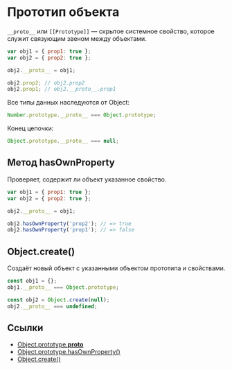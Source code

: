 # Прототип объекта

`__proto__` или `[[Prototype]]` — скрытое системное свойство, которое служит связующим звеном между объектами.

```js
var obj1 = { prop1: true };
var obj2 = { prop2: true };

obj2.__proto__ = obj1;

obj2.prop2; // obj2.prop2
obj2.prop1; // obj2.__proto__.prop1
```

Все типы данных наследуются от Object:

```js
Number.prototype.__proto__ === Object.prototype;
```

Конец цепочки:

```js
Object.prototype.__proto__ === null;
```

## Метод hasOwnProperty

Проверяет, содержит ли объект указанное свойство.

```js
var obj1 = { prop1: true };
var obj2 = { prop2: true };

obj2.__proto__ = obj1;

obj2.hasOwnProperty('prop2'); // => true
obj2.hasOwnProperty('prop1'); // => false
```

## Object.create()

Cоздаёт новый объект с указанными объектом прототипа и свойствами.

```js
const obj1 = {};
obj1.__proto__ === Object.prototype;

const obj2 = Object.create(null);
obj2.__proto__ === undefined;
```

## Ссылки

* [Object.prototype.__proto__](https://developer.mozilla.org/ru/docs/Web/JavaScript/Reference/Global_Objects/Object/proto)
* [Object.prototype.hasOwnProperty()](https://developer.mozilla.org/ru/docs/Web/JavaScript/Reference/Global_Objects/Object/hasOwnProperty)
* [Object.create()](https://developer.mozilla.org/ru/docs/Web/JavaScript/Reference/Global_Objects/Object/create)
